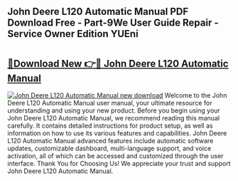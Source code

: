 ## John Deere L120 Automatic Manual PDF Download Free - Part-9We User Guide Repair - Service Owner Edition YUEni

# <h2><a href="http://bc93943.oget.top/?id=John+Deere+L120+Automatic+Manual">🔗Download New 👉🔴 John Deere L120 Automatic Manual</a></h2>

[![John Deere L120 Automatic Manual new download](https://i.imgur.com/5g1atiW.png)](http://bc93943.oget.top/?id=John+Deere+L120+Automatic+Manual)
Welcome to the John Deere L120 Automatic Manual user manual, your ultimate resource for understanding and using your new product. Before you begin using your John Deere L120 Automatic Manual, we recommend reading this manual carefully. It contains detailed instructions for product setup, as well as information on how to use its various features and capabilities. John Deere L120 Automatic Manual advanced features include automatic software updates, customizable dashboard, multi-language support, and voice activation, all of which can be accessed and customized through the user interface. Thank You for Choosing Us! We appreciate your trust and support John Deere L120 Automatic Manual.
